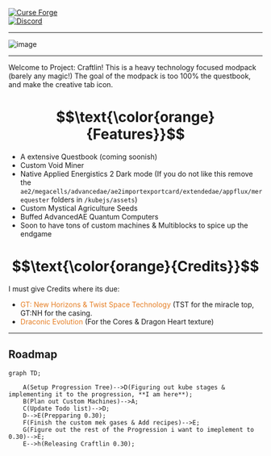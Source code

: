 [![Curse Forge](https://cf.way2muchnoise.eu/full_1144729_downloads.svg)](https://www.curseforge.com/minecraft/modpacks/project-craftlin)     
<a href="https://discord.gg/JrGHwStyDa"><img src="https://img.shields.io/discord/1258199696451833996?color=5464ec&label=Discord&style=for-the-badge" alt="Discord"></a><br>


* * *

![image](https://media.forgecdn.net/attachments/description/1144729/description_1e6c3c33-fdf4-446b-ba73-3a84de02f0bf.png)

* * *

Welcome to Project: Craftlin! This is a heavy technology focused modpack (barely any magic!) The goal of the modpack is too 100% the questbook, and make the creative tab icon.

# $$\text{\color{orange}{Features}}$$

*   A extensive Questbook (coming soonish)
*   Custom Void Miner
*   Native Applied Energistics 2 Dark mode (If you do not like this remove the `ae2/megacells/advancedae/ae2importexportcard/extendedae/appflux/merequester` folders in `/kubejs/assets`)
*   Custom Mystical Agriculture Seeds
*   Buffed AdvancedAE Quantum Computers
*   Soon to have tons of custom machines & Multiblocks to spice up the endgame

# $$\text{\color{orange}{Credits}}$$

I must give Credits where its due:

*   <span style="color:#e67e23">GT: New Horizons &amp; Twist Space Technology</span> (TST for the miracle top, GT:NH for the casing.
*   <span style="color:#e67e23">Draconic Evolution</span> (For the Cores & Dragon Heart texture)




* * *

## Roadmap

```mermaid
graph TD;
 
    A(Setup Progression Tree)-->D(Figuring out kube stages & implementing it to the progression, **I am here**);
    B(Plan out Custom Machines)-->A;
    C(Update Todo list)-->D;
    D-->E(Prepparing 0.30);
    F(Finish the custom mek gases & Add recipes)-->E;
    G(Figure out the rest of the Progression i want to imeplement to 0.30)-->E;
    E-->h(Releasing Craftlin 0.30);
```
